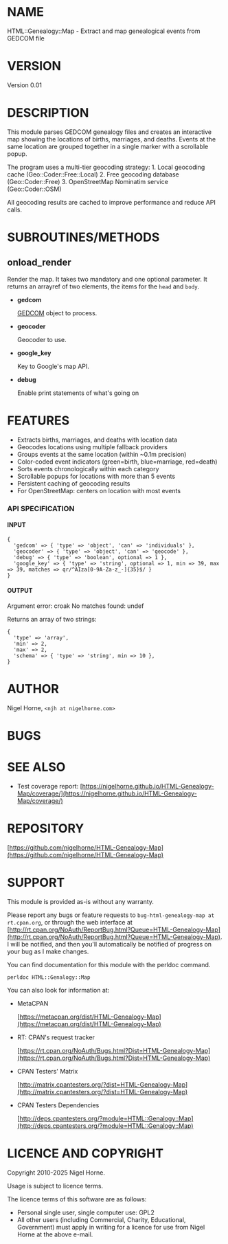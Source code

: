 # NAME

HTML::Genealogy::Map - Extract and map genealogical events from GEDCOM file

# VERSION

Version 0.01

# DESCRIPTION

This module parses GEDCOM genealogy files and creates an interactive map showing
the locations of births, marriages, and deaths. Events at the same location are
grouped together in a single marker with a scrollable popup.

The program uses a multi-tier geocoding strategy:
1\. Local geocoding cache (Geo::Coder::Free::Local)
2\. Free geocoding database (Geo::Coder::Free)
3\. OpenStreetMap Nominatim service (Geo::Coder::OSM)

All geocoding results are cached to improve performance and reduce API calls.

# SUBROUTINES/METHODS

## onload\_render

Render the map.
It takes two mandatory and one optional parameter.
It returns an arrayref of two elements, the items for the `head` and `body`.

- **gedcom**

    [GEDCOM](https://metacpan.org/pod/GEDCOM) object to process.

- **geocoder**

    Geocoder to use.

- **google\_key**

    Key to Google's map API.

- **debug**

    Enable print statements of what's going on

# FEATURES

- Extracts births, marriages, and deaths with location data
- Geocodes locations using multiple fallback providers
- Groups events at the same location (within ~0.1m precision)
- Color-coded event indicators (green=birth, blue=marriage, red=death)
- Sorts events chronologically within each category
- Scrollable popups for locations with more than 5 events
- Persistent caching of geocoding results
- For OpenStreetMap: centers on location with most events

### API SPECIFICATION

#### INPUT

    {
      'gedcom' => { 'type' => 'object', 'can' => 'individuals' },
      'geocoder' => { 'type' => 'object', 'can' => 'geocode' },
      'debug' => { 'type' => 'boolean', optional => 1 },
      'google_key' => { 'type' => 'string', optional => 1, min => 39, max => 39, matches => qr/^AIza[0-9A-Za-z_-]{35}$/ }
    }

#### OUTPUT

Argument error: croak
No matches found: undef

Returns an array of two strings:

    {
      'type' => 'array',
      'min' => 2,
      'max' => 2,
      'schema' => { 'type' => 'string', min => 10 },
    }

# AUTHOR

Nigel Horne, `<njh at nigelhorne.com>`

# BUGS

# SEE ALSO

- Test coverage report: [https://nigelhorne.github.io/HTML-Genealogy-Map/coverage/](https://nigelhorne.github.io/HTML-Genealogy-Map/coverage/)

# REPOSITORY

[https://github.com/nigelhorne/HTML-Genealogy-Map](https://github.com/nigelhorne/HTML-Genealogy-Map)

# SUPPORT

This module is provided as-is without any warranty.

Please report any bugs or feature requests to `bug-html-genealogy-map at rt.cpan.org`,
or through the web interface at
[http://rt.cpan.org/NoAuth/ReportBug.html?Queue=HTML-Genealogy-Map](http://rt.cpan.org/NoAuth/ReportBug.html?Queue=HTML-Genealogy-Map).
I will be notified, and then you'll
automatically be notified of progress on your bug as I make changes.

You can find documentation for this module with the perldoc command.

    perldoc HTML::Genalogy::Map

You can also look for information at:

- MetaCPAN

    [https://metacpan.org/dist/HTML-Genealogy-Map](https://metacpan.org/dist/HTML-Genealogy-Map)

- RT: CPAN's request tracker

    [https://rt.cpan.org/NoAuth/Bugs.html?Dist=HTML-Genealogy-Map](https://rt.cpan.org/NoAuth/Bugs.html?Dist=HTML-Genealogy-Map)

- CPAN Testers' Matrix

    [http://matrix.cpantesters.org/?dist=HTML-Genealogy-Map](http://matrix.cpantesters.org/?dist=HTML-Genealogy-Map)

- CPAN Testers Dependencies

    [http://deps.cpantesters.org/?module=HTML::Genalogy::Map](http://deps.cpantesters.org/?module=HTML::Genalogy::Map)

# LICENCE AND COPYRIGHT

Copyright 2010-2025 Nigel Horne.

Usage is subject to licence terms.

The licence terms of this software are as follows:

- Personal single user, single computer use: GPL2
- All other users (including Commercial, Charity, Educational, Government)
  must apply in writing for a licence for use from Nigel Horne at the
  above e-mail.
